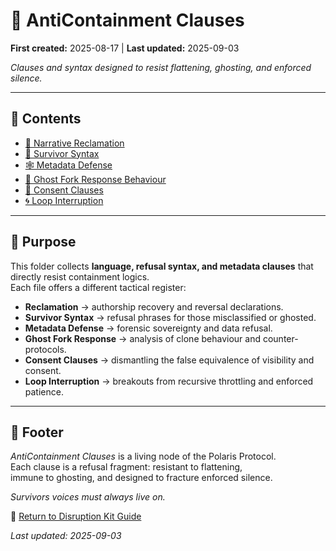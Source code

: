 # 🏮 AntiContainment Clauses  

**First created:** 2025-08-17 | **Last updated:** 2025-09-03

*Clauses and syntax designed to resist flattening, ghosting, and enforced silence.*  

---

## 📂 Contents  

- [🪷 Narrative Reclamation](./🪷_narrative_reclamation.md)  
- [📿 Survivor Syntax](./📿_survivor_syntax.md)  
- [🕸 Metadata Defense](./🕸_metadata_defense.md)  
- [👻 Ghost Fork Response Behaviour](./👻_ghost_fork_response_behaviour.md)  
- [🪬 Consent Clauses](./🪬_consent_clauses.md)  
- [🌀 Loop Interruption](./🌀_loop_interruption.md)  

---

## 🎯 Purpose  

This folder collects **language, refusal syntax, and metadata clauses** that directly resist containment logics.  
Each file offers a different tactical register:  

- **Reclamation** → authorship recovery and reversal declarations.  
- **Survivor Syntax** → refusal phrases for those misclassified or ghosted.  
- **Metadata Defense** → forensic sovereignty and data refusal.  
- **Ghost Fork Response** → analysis of clone behaviour and counter-protocols.  
- **Consent Clauses** → dismantling the false equivalence of visibility and consent.  
- **Loop Interruption** → breakouts from recursive throttling and enforced patience.  

---

## 🏮 Footer  

*AntiContainment Clauses* is a living node of the Polaris Protocol.  
Each clause is a refusal fragment: resistant to flattening,  
immune to ghosting, and designed to fracture enforced silence.  

*Survivors voices must always live on.*   

🏮 [Return to Disruption Kit Guide](./Disruption_Kit/README.md)

_Last updated: 2025-09-03_
